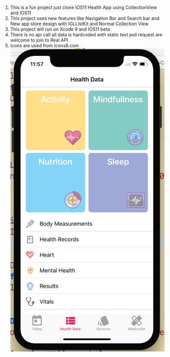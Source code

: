 1. This is a fun project just clone IOS11 Health App using CollectionView and IOS11
2. This project uses new features like Navigation Bar and Search bar and New app store design with IGLListKit and Normal Collection View
3. This project will run on Xcode 9  and IOS11 beta
4. There is no api call all data is hardcoded with static text pull request are welcome to join to Real API
5. Icons are used from Icons8.com
![App Store Image](https://github.com/ajaybeniwal/IOS11HealthAppClone/blob/master/Screen%20Shot%202017-09-17%20at%2011.57.23%20PM.png)

